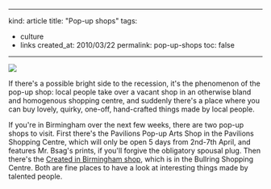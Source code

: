 -----
kind: article
title: "Pop-up shops"
tags:
- culture
- links
created_at: 2010/03/22
permalink: pop-up-shops
toc: false
-----

<p class="img-shadow"><img src="http://www.rousette.org.uk/images/uploads/popupshop.jpg" /></p>

<p style="clear:both;">If there's a possible bright side to the recession, it's the phenomenon of the pop-up shop: local people take over a vacant shop in an otherwise bland and homogenous shopping centre, and suddenly there's a place where you can buy lovely, quirky, one-off, hand-crafted things made by local people.</p>

<p>If you're in Birmingham over the next few weeks, there are two pop-up shops to visit. First there's the Pavilions Pop-up Arts Shop in the Pavilions Shopping Centre, which will only be open 5 days from 2nd-7th April, and features Mr. Bsag's prints, if you'll forgive the obligatory spousal plug. Then there's the <a href="http://www.createdinbirmingham.com/bullring-shop/">Created in Birmingham shop</a>, which is in the Bullring Shopping Centre. Both are fine places to have a look at interesting things made by talented people.</p>



